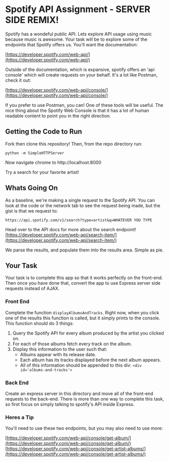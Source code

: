 # Spotify API Assignment - SERVER SIDE REMIX!

Spotify has a wondeful public API. Lets explore API usage using music because music is awesome. Your task will be to explore some of the endpoints that Spotify offers us. You'll want the documentation:

[https://developer.spotify.com/web-api/](https://developer.spotify.com/web-api/)

Outside of the documentation, which is expansive, spotify offers an 'api console' which will create requests on your behalf. It's a lot like Postman, check it out:

[https://developer.spotify.com/web-api/console/](https://developer.spotify.com/web-api/console/)

If you prefer to use Postman, you can! One of these tools will be useful. The nice thing about the Spotify Web Console is that it has a lot of human readable content to point you in the right direction.

## Getting the Code to Run

Fork then clone this repository! Then, from the repo directory run:

```
python -m SimpleHTTPServer
```

Now navigate chrome to http://localhost:8000

Try a search for your favorite artist!

## Whats Going On

As a baseline, we're making a single request to the Spotify API. You can look at the code or the network tab to see the request being made, but the gist is that we request to:

```
https://api.spotify.com/v1/search?type=artist&q=WHATEVER YOU TYPE
```

Head over to the API docs for more about the search endpoint! [https://developer.spotify.com/web-api/search-item/](https://developer.spotify.com/web-api/search-item/)

We parse the results, and populate them into the results area. Simple as pie.

## Your Task

Your task is to complete this app so that it works perfectly on the front-end.  Then once you have done that, convert the app to use Express server side requests instead of AJAX.   

### Front End

Complete the function `displayAlbumsAndTracks`. Right now, when you click one of the results this function is called, but it simply prints to the console. This function should do 3 things:

1. Query the Spotify API for every album produced by the artist you clicked on.
2. For each of those albums fetch every track on the album.
3. Display this information to the user such that:
	* Albums appear with its release date.
	* Each album has its tracks displayed before the next album appears.
	* All of this information should be appended to this div: `<div id='albums-and-tracks'>`

### Back End

Create an express server in this directory and move all of the front-end requests to the back-end.  There is more than one way to complete this task, so first focus on simply talking to spotify's API inside Express.

### Heres a Tip
You'll need to use these two endpoints, but you may also need to use more:

[https://developer.spotify.com/web-api/console/get-album/](https://developer.spotify.com/web-api/console/get-album/)
[https://developer.spotify.com/web-api/console/get-artist-albums/](https://developer.spotify.com/web-api/console/get-artist-albums/)
